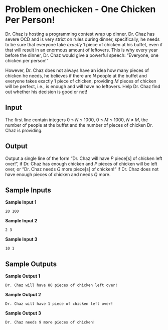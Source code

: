 # Problem onechicken - One Chicken Per Person!

Dr. Chaz is hosting a programming contest wrap up dinner. Dr. Chaz has severe OCD and is very strict on rules during dinner, specifically, he needs to be sure that everyone take *exactly* 1
piece of chicken at his buffet, even if that will result in an enormous amount of leftovers. This is why every year before the dinner, Dr. Chaz would give a powerful speech: “Everyone, one chicken per person!”

However, Dr. Chaz does not always have an idea how many pieces of chicken he needs, he believes if there are *N*
people at the buffet and everyone takes exactly 1 piece of chicken, providing *M* pieces of chicken will be perfect, i.e., is enough and will have no leftovers. Help Dr. Chaz find out whether his decision is good or not!

## Input

The first line contain integers 0 ≤ *N* ≤ 1000, 0 ≤ *M* ≤ 1000, *N* ≠ *M*, the number of people at the buffet and the number of pieces of chicken Dr. Chaz is providing.

## Output

Output a single line of the form “Dr. Chaz will have *P* piece[s] of chicken left over!”, if Dr. Chaz has enough chicken and *P* pieces of chicken will be left over, or “Dr. Chaz needs *Q* more piece[s] of chicken!” if Dr. Chaz does not have enough pieces of chicken and needs *Q* more.

## Sample Inputs

**Sample Input 1**
```
20 100
```

**Sample Input 2**
```
2 3
```

**Sample Input 3**
```
10 1
```

## Sample Outputs

**Sample Output 1**
```
Dr. Chaz will have 80 pieces of chicken left over!
```

**Sample Output 2**
```
Dr. Chaz will have 1 piece of chicken left over!
```

**Sample Output 3**
```
Dr. Chaz needs 9 more pieces of chicken!
```
